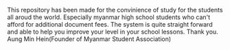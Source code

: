 This repository has been made for the convinience of study for the students all aroud the world. Especially myanmar high school students who can't afford for additional 
document fees. The system is quite straight forward and able to help you improve your level in your school lessons.
Thank you. 
Aung Min Hein(Founder of Myanmar Student Association)
